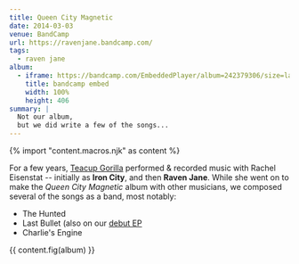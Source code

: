 ```yaml
---
title: Queen City Magnetic
date: 2014-03-03
venue: BandCamp
url: https://ravenjane.bandcamp.com/
tags:
  - raven jane
album:
  - iframe: https://bandcamp.com/EmbeddedPlayer/album=242379306/size=large/bgcol=ffffff/linkcol=0687f5/artwork=small/transparent=true/
    title: bandcamp embed
    width: 100%
    height: 406
summary: |
  Not our album,
  but we did write a few of the songs...
---
```


{% import "content.macros.njk" as content %}

For a few years,
[Teacup Gorilla](../teacup-gorilla/)
performed & recorded music with
Rachel Eisenstat --
initially as **Iron City**,
and then **Raven Jane**.
While she went on to make the
*Queen City Magnetic* album
with other musicians,
we composed several of the songs as a band,
most notably:

- The Hunted
- Last Bullet (also on our [debut EP](/2015/07/09/holes-they-leave/)
- Charlie's Engine

{{ content.fig(album) }}
